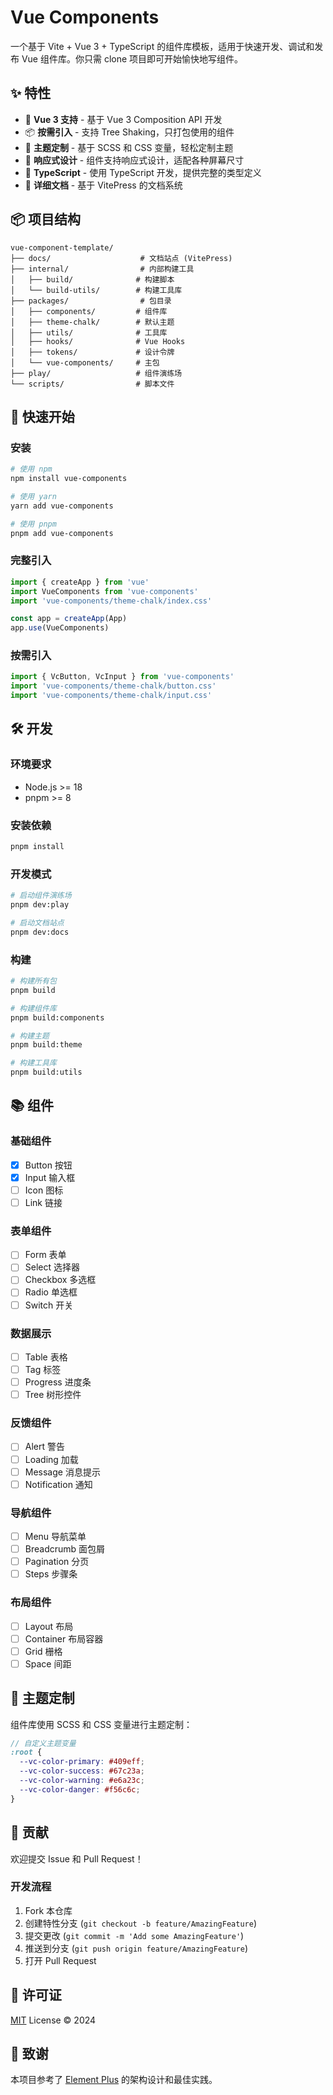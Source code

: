 # Vue Components

一个基于 Vite + Vue 3 + TypeScript 的组件库模板，适用于快速开发、调试和发布 Vue 组件库。你只需 clone 项目即可开始愉快地写组件。

## ✨ 特性

- 🚀 **Vue 3 支持** - 基于 Vue 3 Composition API 开发
- 📦 **按需引入** - 支持 Tree Shaking，只打包使用的组件
- 🎨 **主题定制** - 基于 SCSS 和 CSS 变量，轻松定制主题
- 📱 **响应式设计** - 组件支持响应式设计，适配各种屏幕尺寸
- 🔧 **TypeScript** - 使用 TypeScript 开发，提供完整的类型定义
- 📖 **详细文档** - 基于 VitePress 的文档系统

## 📦 项目结构

```
vue-component-template/
├── docs/                    # 文档站点 (VitePress)
├── internal/                # 内部构建工具
│   ├── build/              # 构建脚本
│   └── build-utils/        # 构建工具库
├── packages/                # 包目录
│   ├── components/         # 组件库
│   ├── theme-chalk/        # 默认主题
│   ├── utils/              # 工具库
│   ├── hooks/              # Vue Hooks
│   ├── tokens/             # 设计令牌
│   └── vue-components/     # 主包
├── play/                   # 组件演练场
└── scripts/                # 脚本文件
```

## 🚀 快速开始

### 安装

```bash
# 使用 npm
npm install vue-components

# 使用 yarn
yarn add vue-components

# 使用 pnpm
pnpm add vue-components
```

### 完整引入

```typescript
import { createApp } from 'vue'
import VueComponents from 'vue-components'
import 'vue-components/theme-chalk/index.css'

const app = createApp(App)
app.use(VueComponents)
```

### 按需引入

```typescript
import { VcButton, VcInput } from 'vue-components'
import 'vue-components/theme-chalk/button.css'
import 'vue-components/theme-chalk/input.css'
```

## 🛠️ 开发

### 环境要求

- Node.js >= 18
- pnpm >= 8

### 安装依赖

```bash
pnpm install
```

### 开发模式

```bash
# 启动组件演练场
pnpm dev:play

# 启动文档站点
pnpm dev:docs
```

### 构建

```bash
# 构建所有包
pnpm build

# 构建组件库
pnpm build:components

# 构建主题
pnpm build:theme

# 构建工具库
pnpm build:utils
```

## 📚 组件

### 基础组件

- [x] Button 按钮
- [x] Input 输入框
- [ ] Icon 图标
- [ ] Link 链接

### 表单组件

- [ ] Form 表单
- [ ] Select 选择器
- [ ] Checkbox 多选框
- [ ] Radio 单选框
- [ ] Switch 开关

### 数据展示

- [ ] Table 表格
- [ ] Tag 标签
- [ ] Progress 进度条
- [ ] Tree 树形控件

### 反馈组件

- [ ] Alert 警告
- [ ] Loading 加载
- [ ] Message 消息提示
- [ ] Notification 通知

### 导航组件

- [ ] Menu 导航菜单
- [ ] Breadcrumb 面包屑
- [ ] Pagination 分页
- [ ] Steps 步骤条

### 布局组件

- [ ] Layout 布局
- [ ] Container 布局容器
- [ ] Grid 栅格
- [ ] Space 间距

## 🎨 主题定制

组件库使用 SCSS 和 CSS 变量进行主题定制：

```scss
// 自定义主题变量
:root {
  --vc-color-primary: #409eff;
  --vc-color-success: #67c23a;
  --vc-color-warning: #e6a23c;
  --vc-color-danger: #f56c6c;
}
```

## 🤝 贡献

欢迎提交 Issue 和 Pull Request！

### 开发流程

1. Fork 本仓库
2. 创建特性分支 (`git checkout -b feature/AmazingFeature`)
3. 提交更改 (`git commit -m 'Add some AmazingFeature'`)
4. 推送到分支 (`git push origin feature/AmazingFeature`)
5. 打开 Pull Request

## 📄 许可证

[MIT](./LICENSE) License © 2024

## 🙏 致谢

本项目参考了 [Element Plus](https://github.com/element-plus/element-plus) 的架构设计和最佳实践。
